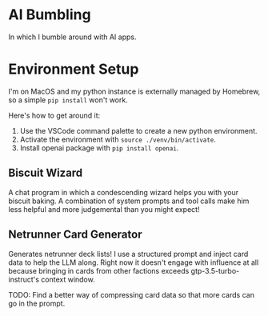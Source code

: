 # AI Bumbling
In which I bumble around with AI apps.

# Environment Setup
I'm on MacOS and my python instance is externally managed by Homebrew, so a simple `pip install` won't work.

Here's how to get around it:
1. Use the VSCode command palette to create a new python environment.
2. Activate the environment with `source ./venv/bin/activate`.
3. Install openai package with `pip install openai`.

## Biscuit Wizard
A chat program in which a condescending wizard helps you with your biscuit baking. A combination of system prompts and tool calls make him less helpful and more judgemental than you might expect!

## Netrunner Card Generator
Generates netrunner deck lists! I use a structured prompt and inject card data to help the LLM along. Right now it doesn't engage with influence at all because bringing in cards from other factions exceeds gtp-3.5-turbo-instruct's context window.

TODO: Find a better way of compressing card data so that more cards can go in the prompt.